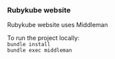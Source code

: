 ### Rubykube website

Rubykube website uses Middleman  
  
To run the project locally:  
```bundle install```  
```bundle exec middleman```
